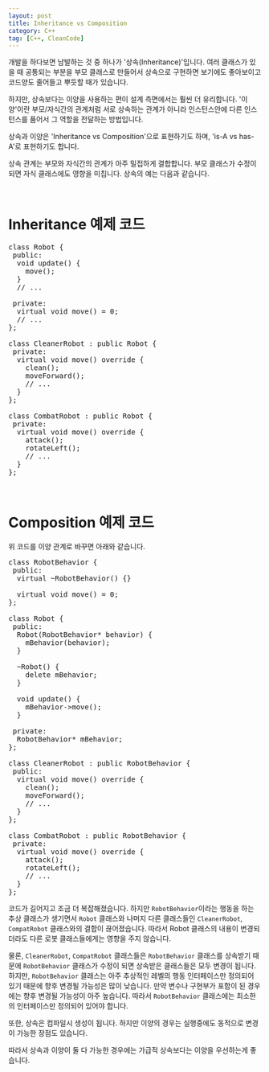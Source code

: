 ```yaml
---
layout: post
title: Inheritance vs Composition
category: C++
tag: [C++, CleanCode]
---
```


개발을 하다보면 남발하는 것 중 하나가 '상속(Inheritance)'입니다. 여러 클래스가 있을 때 공통되는 부분을 부모 클래스로 만들어서 상속으로 구현하면 보기에도 좋아보이고 코드양도 줄어들고 뿌듯할 때가 있습니다.

하지만, 상속보다는 이양을 사용하는 편이 설계 측면에서는 훨씬 더 유리합니다. '이양'이란 부모/자식간의 관계처럼 서로 상속하는 관계가 아니라 인스턴스안에 다른 인스턴스를 품어서 그 역할을 전달하는 방법입니다.

상속과 이양은 'Inheritance vs Composition'으로 표현하기도 하며, 'is-A vs has-A'로 표현하기도 합니다. 

상속 관계는 부모와 자식간의 관계가 아주 밀접하게 결합합니다. 부모 클래스가 수정이 되면 자식 클래스에도 영향을 미칩니다. 상속의 예는 다음과 같습니다.

<br>

# Inheritance 예제 코드

<pre class="prettyprint">
class Robot {
 public:
  void update() {
    move();
  }
  // ...
  
 private:
  virtual void move() = 0;
  // ...
};

class CleanerRobot : public Robot {
 private:
  virtual void move() override {
    clean();
    moveForward();
    // ...
  }
};

class CombatRobot : public Robot {
 private:
  virtual void move() override {
    attack();
    rotateLeft();
    // ...
  }
};
</pre>

<br>

# Composition 예제 코드

위 코드를 이양 관계로 바꾸면 아래와 같습니다.

<pre class="prettyprint">
class RobotBehavior {
 public:
  virtual ~RobotBehavior() {}

  virtual void move() = 0;
};

class Robot {
 public:
  Robot(RobotBehavior* behavior) {
    mBehavior(behavior);
  }

  ~Robot() {
    delete mBehavior;
  }

  void update() {
    mBehavior->move();
  }

 private:
  RobotBehavior* mBehavior;
};

class CleanerRobot : public RobotBehavior {
 public:
  virtual void move() override {
    clean();
    moveForward();
    // ...
  }
};

class CombatRobot : public RobotBehavior {
 private:
  virtual void move() override {
    attack();
    rotateLeft();
    // ...
  }
};
</pre>

코드가 길어지고 조금 더 복잡해졌습니다. 하지만 `RobotBehavior`이라는 행동을 하는 추상 클래스가 생기면서 `Robot` 클래스와 나머지 다른 클래스들인 `CleanerRobot`, `CompatRobot` 클래스와의 결합이 끊어졌습니다. 따라서 Robot 클래스의 내용이 변경되더라도 다른 로봇 클래스들에게는 영향을 주지 않습니다.

물론, `CleanerRobot`, `CompatRobot` 클래스들은 `RobotBehavior` 클래스를 상속받기 때문에 `RobotBehavior` 클래스가 수정이 되면 상속받은 클래스들은 모두 변경이 됩니다. 하지만, `RobotBehavior` 클래스는 아주 추상적인 레벨의 행동 인터페이스만 정의되어 있기 때문에 향후 변경될 가능성은 많이 낮습니다. 만약 변수나 구현부가 포함이 된 경우에는 향후 변경될 가능성이 아주 높습니다. 따라서 `RobotBehavior` 클래스에는 최소한의 인터페이스만 정의되어 있어야 합니다.

또한, 상속은 컴파일시 생성이 됩니다. 하지만 이양의 경우는 실행중에도 동적으로 변경이 가능한 장점도 있습니다.

따라서 상속과 이양이 둘 다 가능한 경우에는 가급적 상속보다는 이양을 우선하는게 좋습니다.